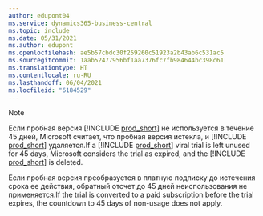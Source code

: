```yaml
---
author: edupont04
ms.service: dynamics365-business-central
ms.topic: include
ms.date: 05/31/2021
ms.author: edupont
ms.openlocfilehash: ae5b57cbdc30f259260c51923a2b43ab6c531ac5
ms.sourcegitcommit: 1aab52477956bf1aa7376fc7fb984644bc398c61
ms.translationtype: HT
ms.contentlocale: ru-RU
ms.lasthandoff: 06/04/2021
ms.locfileid: "6184529"
---
```

> [!NOTE]
>  <span data-ttu-id="4b484-101">Если пробная версия [!INCLUDE [prod_short](prod_short.md)] не используется в течение 45 дней, Microsoft считает, что пробная версия истекла, и [!INCLUDE [prod_short](prod_short.md)] удаляется.</span><span class="sxs-lookup"><span data-stu-id="4b484-101">If a [!INCLUDE [prod_short](prod_short.md)] viral trial is left unused for 45 days, Microsoft considers the trial as expired, and the [!INCLUDE [prod_short](prod_short.md)] is deleted.</span></span>
>
> <span data-ttu-id="4b484-102">Если пробная версия преобразуется в платную подписку до истечения срока ее действия, обратный отсчет до 45 дней неиспользования не применяется.</span><span class="sxs-lookup"><span data-stu-id="4b484-102">If the trial is converted to a paid subscription before the trial expires, the countdown to 45 days of non-usage does not apply.</span></span>
